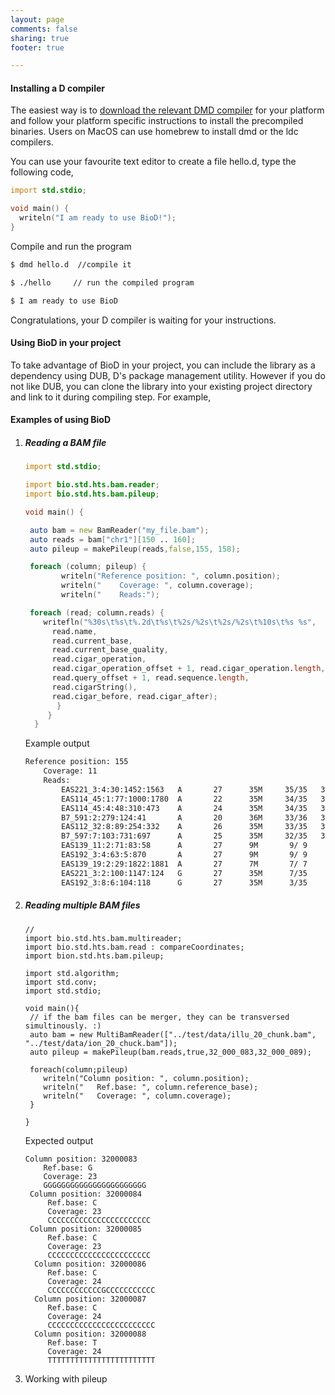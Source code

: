 ```yaml
---
layout: page
comments: false
sharing: true
footer: true

---
```


<h4>Installing a D compiler</h4>

<p>
The easiest way is to <a href="https://dlang.org/download.html" target="_blank">download the relevant DMD compiler</a> for your platform and follow your
platform specific instructions to install the precompiled binaries. Users on MacOS can use homebrew to install dmd or the ldc compilers.
</p>

<p>
You can use your favourite text editor to create a file hello.d, type the following code,

```D print ready to use
import std.stdio;

void main() {
  writeln("I am ready to use BioD!");
}

```

Compile and run the program

```sh compiling and running a D program with DMD
$ dmd hello.d  //compile it

$ ./hello     // run the compiled program

$ I am ready to use BioD
```

Congratulations, your D compiler is waiting for your instructions.  

</p>

<h4>Using BioD in your project</h4>

<p>
To take advantage of BioD in your project, you can include the library as a dependency using DUB, 
D's package management utility. However if you do not like DUB, you can clone the library into  your existing project directory 
and link to it during compiling step. For example,

<p>

</p>
</p>

<h4>Examples of using BioD</h4>
<ol>
<li>
<h5>Reading a BAM file</h5>

``` D Reading a BAM file 
import std.stdio;

import bio.std.hts.bam.reader;
import bio.std.hts.bam.pileup;

void main() {

 auto bam = new BamReader("my_file.bam");
 auto reads = bam["chr1"][150 .. 160];
 auto pileup = makePileup(reads,false,155, 158);

 foreach (column; pileup) {
        writeln("Reference position: ", column.position);
        writeln("    Coverage: ", column.coverage);
        writeln("    Reads:");

 foreach (read; column.reads) {
    writefln("%30s\t%s\t%.2d\t%s\t%2s/%2s\t%2s/%2s\t%10s\t%s %s", 
      read.name, 
      read.current_base,
      read.current_base_quality,
      read.cigar_operation,
      read.cigar_operation_offset + 1, read.cigar_operation.length,
      read.query_offset + 1, read.sequence.length,
      read.cigarString(),
      read.cigar_before, read.cigar_after);
       }
     }
  }

```
Example output

```sh example output for a single position
Reference position: 155
    Coverage: 11
    Reads:
        EAS221_3:4:30:1452:1563   A       27      35M     35/35   35/35          35M      [] []
        EAS114_45:1:77:1000:1780  A       22      35M     34/35   34/35          35M      [] []
        EAS114_45:4:48:310:473    A       24      35M     34/35   34/35          35M      [] []
        B7_591:2:279:124:41       A       20      36M     33/36   33/36          36M      [] []
        EAS112_32:8:89:254:332    A       26      35M     33/35   33/35          35M      [] []
        B7_597:7:103:731:697      A       25      35M     32/35   32/35          35M      [] []
        EAS139_11:2:71:83:58      A       27      9M       9/ 9    9/35      9M2I24M      [] [2I, 24M]
        EAS192_3:4:63:5:870       A       27      9M       9/ 9    9/35      9M2I24M      [] [2I, 24M]
        EAS139_19:2:29:1822:1881  A       27      7M       7/ 7    7/40      7M2I31M      [] [2I, 31M]
        EAS221_3:2:100:1147:124   G       27      35M      7/35    7/35          35M      [] []
        EAS192_3:8:6:104:118      G       27      35M      3/35    3/35          35M      [] []

```

</li>

<li>

<h5>Reading multiple BAM files</h5>

```
// 
import bio.std.hts.bam.multireader;
import bio.std.hts.bam.read : compareCoordinates;
import bion.std.hts.bam.pileup;

import std.algorithm;
import std.conv;
import std.stdio;

void main(){
 // if the bam files can be merger, they can be transversed simultinously. :)
 auto bam = new MultiBamReader(["../test/data/illu_20_chunk.bam", "../test/data/ion_20_chuck.bam"]);
 auto pileup = makePileup(bam.reads,true,32_000_083,32_000_089);
 
 foreach(column;pileup)
    writeln("Column position: ", column.position);
    writeln("   Ref.base: ", column.reference_base);
    writeln("   Coverage: ", column.coverage);
 }

}
```
Expected output 

```
Column position: 32000083
    Ref.base: G
    Coverage: 23
    GGGGGGGGGGGGGGGGGGGGGGG
 Column position: 32000084
     Ref.base: C
     Coverage: 23
     CCCCCCCCCCCCCCCCCCCCCCC
 Column position: 32000085
     Ref.base: C
     Coverage: 23
     CCCCCCCCCCCCCCCCCCCCCCC
  Column position: 32000086
     Ref.base: C
     Coverage: 24
     CCCCCCCCCCCCGCCCCCCCCCCC
  Column position: 32000087
     Ref.base: C
     Coverage: 24
     CCCCCCCCCCCCCCCCCCCCCCCC
  Column position: 32000088
     Ref.base: T
     Coverage: 24
     TTTTTTTTTTTTTTTTTTTTTTTT

```
  </li>

 <li>
<p>Working with pileup</p>
 </li>

</ol>


